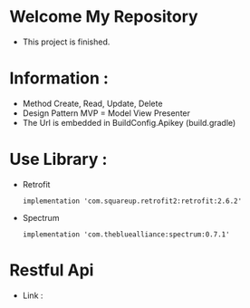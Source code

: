 # Welcome My Repository 
- This project is finished.

# Information :
- Method Create, Read, Update, Delete
- Design Pattern MVP = Model View Presenter
- The Url is embedded in BuildConfig.Apikey (build.gradle)

# Use Library :
- Retrofit

  ```
  implementation 'com.squareup.retrofit2:retrofit:2.6.2'
  ```
  
- Spectrum

  ```
  implementation 'com.thebluealliance:spectrum:0.7.1'
  ```
# Restful Api
- Link : 
